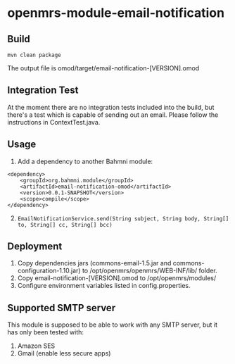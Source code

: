# openmrs-module-email-notification

## Build

```mvn clean package```

The output file is omod/target/email-notification-[VERSION].omod

## Integration Test

At the moment there are no integration tests included into the build, 
but there's a test which is capable of sending out an email. 
Please follow the instructions in ContextTest.java.

## Usage

1. Add a dependency to another Bahmni module:
```
<dependency>
    <groupId>org.bahmni.module</groupId>
    <artifactId>email-notification-omod</artifactId>
    <version>0.0.1-SNAPSHOT</version>
    <scope>compile</scope>
</dependency>
```

2. ```EmailNotificationService.send(String subject, String body, String[] to, String[] cc, String[] bcc)```

## Deployment

1. Copy dependencies jars (commons-email-1.5.jar and commons-configuration-1.10.jar) to /opt/openmrs/openmrs/WEB-INF/lib/ folder.
2. Copy email-notification-[VERSION].omod to /opt/openmrs/modules/
3. Configure environment variables listed in config.properties.

## Supported SMTP server

This module is supposed to be able to work with any SMTP server, but it has only been tested with:
1. Amazon SES
2. Gmail (enable less secure apps)